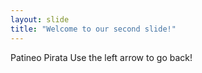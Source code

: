 ```yaml
---
layout: slide
title: "Welcome to our second slide!"
---
```

Patineo Pirata
Use the left arrow to go back!


